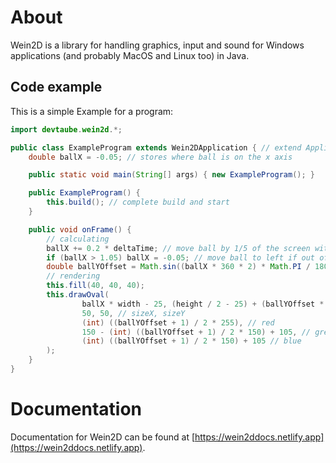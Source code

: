 # About
Wein2D is a library for handling graphics, input and sound for Windows applications (and probably MacOS and Linux too) in Java.

## Code example
This is a simple Example for a program:
```java
import devtaube.wein2d.*;

public class ExampleProgram extends Wein2DApplication { // extend Application
    double ballX = -0.05; // stores where ball is on the x axis

    public static void main(String[] args) { new ExampleProgram(); }

    public ExampleProgram() {
        this.build(); // complete build and start
    }

    public void onFrame() {
        // calculating
        ballX += 0.2 * deltaTime; // move ball by 1/5 of the screen with per second
        if (ballX > 1.05) ballX = -0.05; // move ball to left if out of screen on the right
        double ballYOffset = Math.sin((ballX * 360 * 2) * Math.PI / 180);
        // rendering
        this.fill(40, 40, 40);
        this.drawOval(
                ballX * width - 25, (height / 2 - 25) + (ballYOffset * height / 4), // posX, posY
                50, 50, // sizeX, sizeY
                (int) ((ballYOffset + 1) / 2 * 255), // red
                150 - (int) ((ballYOffset + 1) / 2 * 150) + 105, // green
                (int) ((ballYOffset + 1) / 2 * 150) + 105 // blue
        );
    }
}
```

# Documentation
Documentation for Wein2D can be found at [https://wein2ddocs.netlify.app](https://wein2ddocs.netlify.app).

